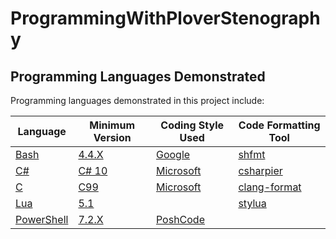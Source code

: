 # ProgrammingWithPloverStenography

## Programming Languages Demonstrated

Programming languages demonstrated in this project include:

| Language                                                      | Minimum Version                                                              | Coding Style Used                                                                                                     | Code Formatting Tool                                         |
| ------------------------------------------------------------- | ---------------------------------------------------------------------------- | --------------------------------------------------------------------------------------------------------------------- | ------------------------------------------------------------ |
| [Bash](https://www.gnu.org/software/bash/)                    | [4.4.X](https://lists.gnu.org/archive/html/info-gnu/2016-09/msg00012.html)   | [Google](https://github.com/google/styleguide/blob/gh-pages/shellguide.md)                                            | [shfmt](https://github.com/mvdan/sh)                         |
| [C#](https://learn.microsoft.com/en-us/dotnet/csharp/)        | [C# 10](https://learn.microsoft.com/en-us/dotnet/csharp/whats-new/csharp-10) | [Microsoft](https://learn.microsoft.com/en-us/dotnet/csharp/fundamentals/coding-style/coding-conventions)             | [csharpier](https://csharpier.com/)                          |
| [C](<https://en.wikipedia.org/wiki/C_(programming_language)>) | [C99](https://en.wikipedia.org/wiki/C99#References)                          | [Microsoft](https://learn.microsoft.com/en-us/dotnet/fundamentals/code-analysis/code-style-rule-options?view=vs-2022) | [clang-format](https://clang.llvm.org/docs/ClangFormat.html) |
| [Lua](lua.org)                                                | [5.1](https://www.lua.org/manual/5.1/)                                       |                                                                                                                       | [stylua](https://github.com/JohnnyMorganz/StyLua)            |
| [PowerShell](https://learn.microsoft.com/en-us/powershell/)   | [7.2.X](https://github.com/PowerShell/PowerShell/releases/tag/v7.2.6)        | [PoshCode](https://poshcode.gitbook.io/powershell-practice-and-style/style-guide/code-layout-and-formatting)          |                                                              |
